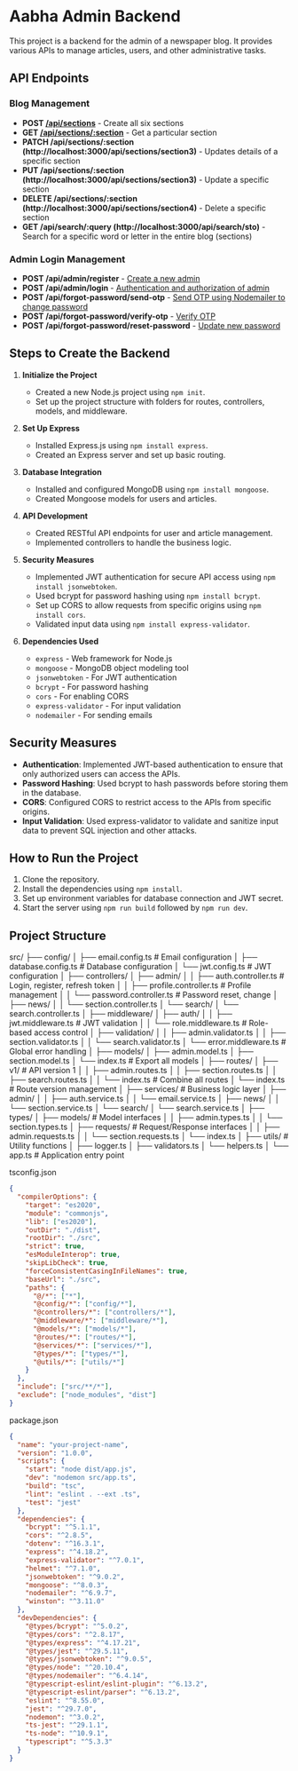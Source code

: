 # Aabha Admin Backend

This project is a backend for the admin of a newspaper blog. It provides various APIs to manage articles, users, and other administrative tasks.

## API Endpoints

### Blog Management
- **POST [/api/sections](http://localhost:3000/api/sections)** - Create all six sections
- **GET [/api/sections/:section](http://localhost:3000/api/sections/section2)** - Get a particular section
- **PATCH /api/sections/:section (http://localhost:3000/api/sections/section3)** - Updates details of a specific section
- **PUT /api/sections/:section (http://localhost:3000/api/sections/section3)** - Update a specific section
- **DELETE /api/sections/:section (http://localhost:3000/api/sections/section4)** - Delete a specific section
- **GET /api/search/:query (http://localhost:3000/api/search/sto)** - Search for a specific word or letter in the entire blog (sections)

### Admin Login Management
- **POST /api/admin/register** - [Create a new admin](http://localhost:3000/api/admin/register)
- **POST /api/admin/login** - [Authentication and authorization of admin](http://localhost:3000/api/admin/login)
- **POST /api/forgot-password/send-otp** - [Send OTP using Nodemailer to change password](http://localhost:3000/api/forgot-password/send-otp)
- **POST /api/forgot-password/verify-otp** - [Verify OTP](http://localhost:3000/api/forgot-password/verify-otp)
- **POST /api/forgot-password/reset-password** - [Update new password](http://localhost:3000/api/forgot-password/reset-password)

## Steps to Create the Backend

1. **Initialize the Project**
    - Created a new Node.js project using `npm init`.
    - Set up the project structure with folders for routes, controllers, models, and middleware.

2. **Set Up Express**
    - Installed Express.js using `npm install express`.
    - Created an Express server and set up basic routing.

3. **Database Integration**
    - Installed and configured MongoDB using `npm install mongoose`.
    - Created Mongoose models for users and articles.

4. **API Development**
    - Created RESTful API endpoints for user and article management.
    - Implemented controllers to handle the business logic.

5. **Security Measures**
    - Implemented JWT authentication for secure API access using `npm install jsonwebtoken`.
    - Used bcrypt for password hashing using `npm install bcrypt`.
    - Set up CORS to allow requests from specific origins using `npm install cors`.
    - Validated input data using `npm install express-validator`.

6. **Dependencies Used**
    - `express` - Web framework for Node.js
    - `mongoose` - MongoDB object modeling tool
    - `jsonwebtoken` - For JWT authentication
    - `bcrypt` - For password hashing
    - `cors` - For enabling CORS
    - `express-validator` - For input validation
    - `nodemailer` - For sending emails

## Security Measures

- **Authentication**: Implemented JWT-based authentication to ensure that only authorized users can access the APIs.
- **Password Hashing**: Used bcrypt to hash passwords before storing them in the database.
- **CORS**: Configured CORS to restrict access to the APIs from specific origins.
- **Input Validation**: Used express-validator to validate and sanitize input data to prevent SQL injection and other attacks.

## How to Run the Project

1. Clone the repository.
2. Install the dependencies using `npm install`.
3. Set up environment variables for database connection and JWT secret.
4. Start the server using `npm run build` followed by `npm run dev`.

## Project Structure

src/
├── config/
│   ├── email.config.ts         # Email configuration
│   ├── database.config.ts      # Database configuration
│   └── jwt.config.ts           # JWT configuration
│
├── controllers/
│   ├── admin/
│   │   ├── auth.controller.ts  # Login, register, refresh token
│   │   ├── profile.controller.ts # Profile management
│   │   └── password.controller.ts # Password reset, change
│   ├── news/
│   │   └── section.controller.ts
│   └── search/
│       └── search.controller.ts
│
├── middleware/
│   ├── auth/
│   │   ├── jwt.middleware.ts   # JWT validation
│   │   └── role.middleware.ts  # Role-based access control
│   ├── validation/
│   │   ├── admin.validator.ts
│   │   ├── section.validator.ts
│   │   └── search.validator.ts
│   └── error.middleware.ts     # Global error handling
│
├── models/
│   ├── admin.model.ts
│   ├── section.model.ts
│   └── index.ts               # Export all models
│
├── routes/
│   ├── v1/                    # API version 1
│   │   ├── admin.routes.ts
│   │   ├── section.routes.ts
│   │   ├── search.routes.ts
│   │   └── index.ts          # Combine all routes
│   └── index.ts              # Route version management
│
├── services/                  # Business logic layer
│   ├── admin/
│   │   ├── auth.service.ts
│   │   └── email.service.ts
│   ├── news/
│   │   └── section.service.ts
│   └── search/
│       └── search.service.ts
│
├── types/
│   ├── models/               # Model interfaces
│   │   ├── admin.types.ts
│   │   └── section.types.ts
│   ├── requests/            # Request/Response interfaces
│   │   ├── admin.requests.ts
│   │   └── section.requests.ts
│   └── index.ts
│
├── utils/                    # Utility functions
│   ├── logger.ts
│   ├── validators.ts
│   └── helpers.ts
│
└── app.ts                    # Application entry point



tsconfig.json
```json
{
  "compilerOptions": {
    "target": "es2020",
    "module": "commonjs",
    "lib": ["es2020"],
    "outDir": "./dist",
    "rootDir": "./src",
    "strict": true,
    "esModuleInterop": true,
    "skipLibCheck": true,
    "forceConsistentCasingInFileNames": true,
    "baseUrl": "./src",
    "paths": {
      "@/*": ["*"],
      "@config/*": ["config/*"],
      "@controllers/*": ["controllers/*"],
      "@middleware/*": ["middleware/*"],
      "@models/*": ["models/*"],
      "@routes/*": ["routes/*"],
      "@services/*": ["services/*"],
      "@types/*": ["types/*"],
      "@utils/*": ["utils/*"]
    }
  },
  "include": ["src/**/*"],
  "exclude": ["node_modules", "dist"]
}
```

package.json
```json
{
  "name": "your-project-name",
  "version": "1.0.0",
  "scripts": {
    "start": "node dist/app.js",
    "dev": "nodemon src/app.ts",
    "build": "tsc",
    "lint": "eslint . --ext .ts",
    "test": "jest"
  },
  "dependencies": {
    "bcrypt": "^5.1.1",
    "cors": "^2.8.5",
    "dotenv": "^16.3.1",
    "express": "^4.18.2",
    "express-validator": "^7.0.1",
    "helmet": "^7.1.0",
    "jsonwebtoken": "^9.0.2",
    "mongoose": "^8.0.3",
    "nodemailer": "^6.9.7",
    "winston": "^3.11.0"
  },
  "devDependencies": {
    "@types/bcrypt": "^5.0.2",
    "@types/cors": "^2.8.17",
    "@types/express": "^4.17.21",
    "@types/jest": "^29.5.11",
    "@types/jsonwebtoken": "^9.0.5",
    "@types/node": "^20.10.4",
    "@types/nodemailer": "^6.4.14",
    "@typescript-eslint/eslint-plugin": "^6.13.2",
    "@typescript-eslint/parser": "^6.13.2",
    "eslint": "^8.55.0",
    "jest": "^29.7.0",
    "nodemon": "^3.0.2",
    "ts-jest": "^29.1.1",
    "ts-node": "^10.9.1",
    "typescript": "^5.3.3"
  }
}
```
